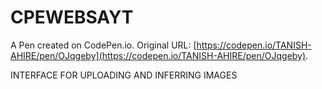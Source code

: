 # CPEWEBSAYT

A Pen created on CodePen.io. Original URL: [https://codepen.io/TANISH-AHIRE/pen/OJqgeby](https://codepen.io/TANISH-AHIRE/pen/OJqgeby).

INTERFACE FOR UPLOADING AND INFERRING IMAGES